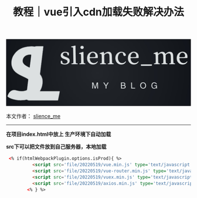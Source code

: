 ﻿---
layout: post
title: 教程｜vue引入cdn加载失败解决办法
categories: [教程]
description: vue引入cdn加载失败解决办法
keywords: 教程, 服务器
mermaid: false
sequence: false
flow: false
mathjax: false
mindmap: false
mindmap2: false
---

![img](https://raw.githubusercontent.com/slience-me/picGo/master/images/logo_slienceme3.jpeg)

本文作者： [slience_me](https://slienceme.cn/)

---

**在项目index.html中放上
生产环境下自动加载**


**src下可以把文件放到自己服务器，本地加载**
```html
 <% if(htmlWebpackPlugin.options.isProd){ %>
          <script src='file/20220519/vue.min.js' type='text/javascript'></script>
          <script src='file/20220519/vue-router.min.js' type='text/javascript'></script>
          <script src='file/20220519/vuex.min.js' type='text/javascript'></script>
          <script src='file/20220519/axios.min.js' type='text/javascript'></script>
        <% } %>
```

